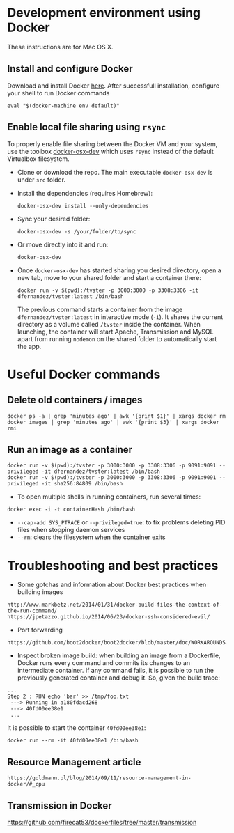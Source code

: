 # Development environment using Docker

These instructions are for Mac OS X.

## Install and configure Docker

Download and install Docker [here](https://docs.docker.com/mac/). After successfull installation, configure your shell to run Docker commands
```
eval "$(docker-machine env default)"
```

## Enable local file sharing using `rsync`

To properly enable file sharing between the Docker VM and your system, use the toolbox [docker-osx-dev](https://github.com/brikis98/docker-osx-dev) which uses `rsync` instead of the default Virtualbox filesystem.

* Clone or download the repo. The main executable `docker-osx-dev` is under `src` folder.

* Install the dependencies (requires Homebrew):
  ```
  docker-osx-dev install --only-dependencies
  ```

* Sync your desired folder:
  ```
  docker-osx-dev -s /your/folder/to/sync
  ```

* Or move directly into it and run:
  ```
  docker-osx-dev
  ```

* Once `docker-osx-dev` has started sharing you desired directory, open a new tab, move to your shared folder and start a container there:
  ```
  docker run -v $(pwd):/tvster -p 3000:3000 -p 3308:3306 -it dfernandez/tvster:latest /bin/bash
  ```

  The previous command starts a container from the image `dfernandez/tvster:latest` in interactive mode (`-i`). It shares the current directory
  as a volume called `/tvster` inside the container. When launching, the container will start Apache, Transmission and MySQL apart from running
  `nodemon` on the shared folder to automatically start the app.

# Useful Docker commands

## Delete old containers / images
```
docker ps -a | grep 'minutes ago' | awk '{print $1}' | xargs docker rm
docker images | grep 'minutes ago' | awk '{print $3}' | xargs docker rmi
```

## Run an image as a container
```
docker run -v $(pwd):/tvster -p 3000:3000 -p 3308:3306 -p 9091:9091 --privileged -it dfernandez/tvster:latest /bin/bash
docker run -v $(pwd):/tvster -p 3000:3000 -p 3308:3306 -p 9091:9091 --privileged -it sha256:84809 /bin/bash
```

* To open multiple shells in running containers, run several times:
```
docker exec -i -t containerHash /bin/bash
```
* `--cap-add SYS_PTRACE` or `--privileged=true`: to fix problems deleting PID files when stopping daemon services
* `--rm`: clears the filesystem when the container exits

# Troubleshooting and best practices

* Some gotchas and information about Docker best practices when building images
```
http://www.markbetz.net/2014/01/31/docker-build-files-the-context-of-the-run-command/
https://jpetazzo.github.io/2014/06/23/docker-ssh-considered-evil/
```

* Port forwarding
```
https://github.com/boot2docker/boot2docker/blob/master/doc/WORKAROUNDS.md
```

* Inspect broken image build: when building an image from a Dockerfile, Docker runs every command
and commits its changes to an intermediate container. If any command fails, it is possible to run the previously
generated container and debug it. So, given the build trace:

```
...
Step 2 : RUN echo 'bar' >> /tmp/foo.txt
 ---> Running in a180fdacd268
 ---> 40fd00ee38e1
 ...
```

It is possible to start the container `40fd00ee38e1`:

```
docker run --rm -it 40fd00ee38e1 /bin/bash
```

## Resource Management article
```
https://goldmann.pl/blog/2014/09/11/resource-management-in-docker/#_cpu
```

## Transmission in Docker

https://github.com/firecat53/dockerfiles/tree/master/transmission
